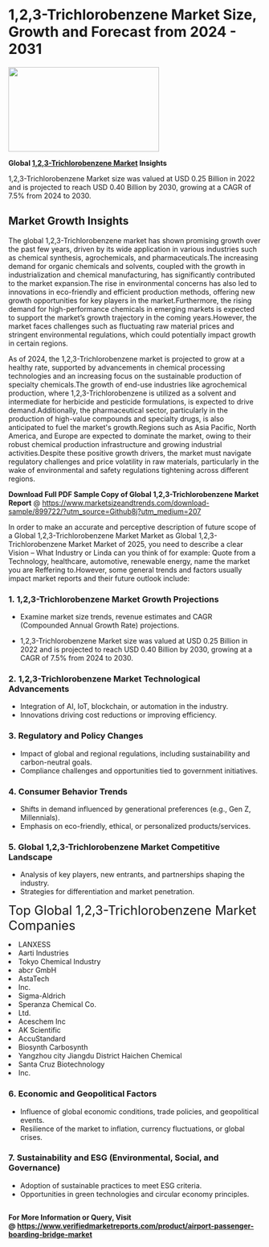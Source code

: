 <H1>1,2,3-Trichlorobenzene Market Size, Growth and Forecast from 2024 - 2031</H1><img class="aligncenter size-medium wp-image-584254" src="https://thirdeyenews.in/wp-content/uploads/2024/09/Global-Market-Research-300x168.jpeg" alt="" width="300" height="168" /><p><strong>Global&nbsp;<a href="https://www.marketsizeandtrends.com/download-sample/899722/?utm_source=Github8j?utm_medium=207">1,2,3-Trichlorobenzene Market</a> Insights</strong></p><p>1,2,3-Trichlorobenzene Market size was valued at USD 0.25 Billion in 2022 and is projected to reach USD 0.40 Billion by 2030, growing at a CAGR of 7.5% from 2024 to 2030.</p><p><h2>Market Growth Insights</h2> <p>The global 1,2,3-Trichlorobenzene market has shown promising growth over the past few years, driven by its wide application in various industries such as chemical synthesis, agrochemicals, and pharmaceuticals.The increasing demand for organic chemicals and solvents, coupled with the growth in industrialization and chemical manufacturing, has significantly contributed to the market expansion.The rise in environmental concerns has also led to innovations in eco-friendly and efficient production methods, offering new growth opportunities for key players in the market.Furthermore, the rising demand for high-performance chemicals in emerging markets is expected to support the market’s growth trajectory in the coming years.However, the market faces challenges such as fluctuating raw material prices and stringent environmental regulations, which could potentially impact growth in certain regions.</p> <p>As of 2024, the 1,2,3-Trichlorobenzene market is projected to grow at a healthy rate, supported by advancements in chemical processing technologies and an increasing focus on the sustainable production of specialty chemicals.The growth of end-use industries like agrochemical production, where 1,2,3-Trichlorobenzene is utilized as a solvent and intermediate for herbicide and pesticide formulations, is expected to drive demand.Additionally, the pharmaceutical sector, particularly in the production of high-value compounds and specialty drugs, is also anticipated to fuel the market's growth.Regions such as Asia Pacific, North America, and Europe are expected to dominate the market, owing to their robust chemical production infrastructure and growing industrial activities.Despite these positive growth drivers, the market must navigate regulatory challenges and price volatility in raw materials, particularly in the wake of environmental and safety regulations tightening across different regions.<p><span class=""><strong>Download Full PDF Sample Copy of Global 1,2,3-Trichlorobenzene Market Report</strong> @ <a href="https://www.marketsizeandtrends.com/download-sample/899722/?utm_source=Github8j?utm_medium=207" target="_blank">https://www.marketsizeandtrends.com/download-sample/899722/?utm_source=Github8j?utm_medium=207</a></span></p><p>In order to make an accurate and perceptive description of future scope of a Global&nbsp;1,2,3-Trichlorobenzene Market Market as Global&nbsp;1,2,3-Trichlorobenzene Market Market of 2025, you need to describe a clear Vision &ndash; What Industry or Linda can you think of for example: Quote from a Technology, healthcare, automotive, renewable energy, name the market you are Reffering to.However, some general trends and factors usually impact market reports and their future outlook include:</p><h3>1.&nbsp;<strong>1,2,3-Trichlorobenzene Market Growth Projections</strong></h3><ul><li>Examine market size trends, revenue estimates and CAGR (Compounded Annual Growth Rate) projections.</li><li><p>1,2,3-Trichlorobenzene Market size was valued at USD 0.25 Billion in 2022 and is projected to reach USD 0.40 Billion by 2030, growing at a CAGR of 7.5% from 2024 to 2030.</p></li></ul><h3>2.&nbsp;<strong>1,2,3-Trichlorobenzene Market Technological Advancements</strong></h3><ul><li>Integration of AI, IoT, blockchain, or automation in the industry.</li><li>Innovations driving cost reductions or improving efficiency.</li></ul><h3>3.&nbsp;<strong>Regulatory and Policy Changes</strong></h3><ul><li>Impact of global and regional regulations, including sustainability and carbon-neutral goals.</li><li>Compliance challenges and opportunities tied to government initiatives.</li></ul><h3>4.&nbsp;<strong>Consumer Behavior Trends</strong></h3><ul><li>Shifts in demand influenced by generational preferences (e.g., Gen Z, Millennials).</li><li>Emphasis on eco-friendly, ethical, or personalized products/services.</li></ul><h3>5.&nbsp;<strong>Global 1,2,3-Trichlorobenzene Market Competitive Landscape</strong></h3><ul><li>Analysis of key players, new entrants, and partnerships shaping the industry.</li><li>Strategies for differentiation and market penetration.</li></ul><p data-pm-slice="1 1 []"><span style="color: inherit; font-family: inherit; font-size: 25px;">Top Global 1,2,3-Trichlorobenzene Market Companies</span></p><div class="" data-test-id=""><p><li>LANXESS</li><li> Aarti Industries</li><li> Tokyo Chemical Industry</li><li> abcr GmbH</li><li> AstaTech</li><li> Inc.</li><li> Sigma-Aldrich</li><li> Speranza Chemical Co.</li><li> Ltd.</li><li> Aceschem Inc</li><li> AK Scientific</li><li> AccuStandard</li><li> Biosynth Carbosynth</li><li> Yangzhou city Jiangdu District Haichen Chemical</li><li> Santa Cruz Biotechnology</li><li> Inc.</li></p></div><h3>6.&nbsp;<strong>Economic and Geopolitical Factors</strong></h3><ul><li>Influence of global economic conditions, trade policies, and geopolitical events.</li><li>Resilience of the market to inflation, currency fluctuations, or global crises.</li></ul><h3>7.&nbsp;<strong>Sustainability and ESG (Environmental, Social, and Governance)</strong></h3><ul><li>Adoption of sustainable practices to meet ESG criteria.</li><li>Opportunities in green technologies and circular economy principles.</li></ul><h2><strong style="font-size: 14px;">For More Information or Query, Visit @&nbsp;</strong><a style="background-color: #ffffff; font-size: 14px;" href="https://www.marketsizeandtrends.com/report/123-trichlorobenzene-market/" target="_blank">https://www.verifiedmarketreports.com/product/airport-passenger-boarding-bridge-market</a></h2>